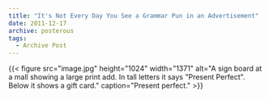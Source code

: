 ```yaml
---
title: "It's Not Every Day You See a Grammar Pun in an Advertisement"
date: 2011-12-17
archive: posterous
tags: 
  - Archive Post
---
```


{{< figure 
	src="image.jpg" 
	height="1024" 
	width="1371" 
	alt="A sign board at a mall showing a large print add. In tall letters it says \"Present Perfect\". Below it shows a gift card." 
	caption="Present perfect." >}}
